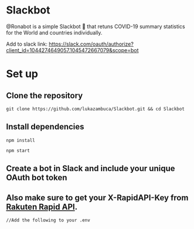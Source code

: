 # Slackbot

@Ronabot is a simple Slackbot :robot: that retuns COVID-19 summary statistics for the World and countries individually. 

Add to slack link: https://slack.com/oauth/authorize?client_id=1044274649057.1045472667079&scope=bot

# Set up

## Clone the repository
```
git clone https://github.com/lukazambuca/Slackbot.git && cd Slackbot
```
## Install dependencies
```
npm install

npm start
```
## Create a bot in Slack and include your unique OAuth bot token
## Also make sure to get your X-RapidAPI-Key from [Rakuten Rapid API](https://english.api.rakuten.net/Gramzivi/api/covid-19-data?endpoint=apiendpoint_5c132769-7bb2-4000-b320-f42731a7dee3).
 ```
 //Add the following to your .env
